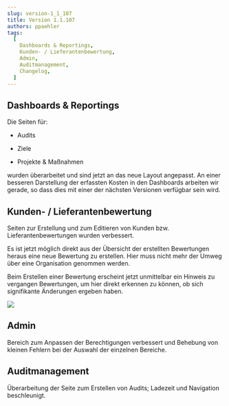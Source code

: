 ```yaml
---
slug: version-1_1_107
title: Version 1.1.107
authors: ppaehler
tags:
  [
    Dashboards & Reportings,
    Kunden- / Lieferantenbewertung,
    Admin,
    Auditmanagement,
    Changelog,
  ]
---
```


## Dashboards & Reportings

Die Seiten für:

- Audits

- Ziele

- Projekte & Maßnahmen

wurden überarbeitet und sind jetzt an das neue Layout angepasst. An einer besseren Darstellung der erfassten Kosten in den Dashboards arbeiten wir gerade, so dass dies mit einer der nächsten Versionen verfügbar sein wird.

## Kunden- / Lieferantenbewertung

Seiten zur Erstellung und zum Editieren von Kunden bzw. Lieferantenbewertungen wurden verbessert.

Es ist jetzt möglich direkt aus der Übersicht der erstellten Bewertungen heraus eine neue Bewertung zu erstellen. Hier muss nicht mehr der Umweg über eine Organisation genommen werden.

Beim Erstellen einer Bewertung erscheint jetzt unmittelbar ein Hinweis zu vergangen Bewertungen, um hier direkt erkennen zu können, ob sich signifikante Änderungen ergeben haben.

![](https://caqadmin.blob.core.windows.net/releasenotes/92-images/mceclip0.png)

## Admin

Bereich zum Anpassen der Berechtigungen verbessert und Behebung von kleinen Fehlern bei der Auswahl der einzelnen Bereiche.

## Auditmanagement

Überarbeitung der Seite zum Erstellen von Audits; Ladezeit und Navigation beschleunigt.
